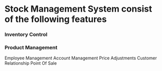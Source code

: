 
# Stock Management System consist of the following features
### Inventory Control
### Product Management
Employee Management
Account Management
Price Adjustments
Customer Relationship
Point Of Sale
